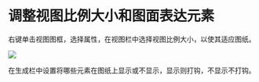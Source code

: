 

# 调整视图比例大小和图面表达元素

右键单击视图图框，选择属性，在视图栏中选择视图比例大小，以使其适应图纸。

![](调整视图比例大小和图面表达元素\2022-10-01-21-52-09.png)

在生成栏中设置将哪些元素在图纸上显示或不显示，显示则打钩，不显示不打钩。
